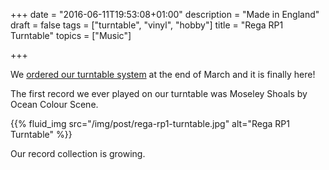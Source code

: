 +++
date = "2016-06-11T19:53:08+01:00"
description = "Made in England"
draft = false
tags = ["turntable", "vinyl", "hobby"]
title = "Rega RP1 Turntable"
topics = ["Music"]

+++

We [ordered our turntable system](http://yoshiharuyamashita.com/post/first-turntable-system/) at the end of March and it is finally here!

The first record we ever played on our turntable was Moseley Shoals by Ocean Colour Scene.

{{% fluid_img src="/img/post/rega-rp1-turntable.jpg" alt="Rega RP1 Turntable" %}}

Our record collection is growing.

<!--more-->